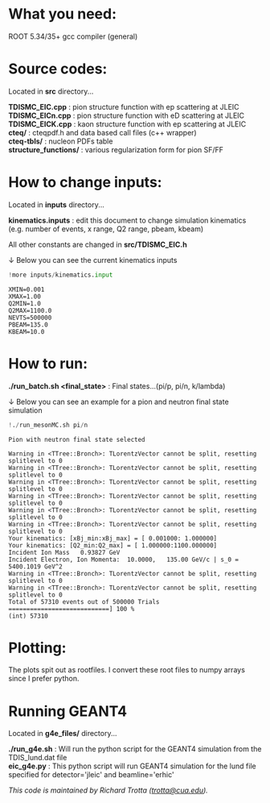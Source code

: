 What you need:
====================================
ROOT 5.34/35+
gcc compiler (general)


Source codes:
====================================
Located in **src** directory...

**TDISMC_EIC.cpp**         :  pion structure function with ep scattering at JLEIC <br>
**TDISMC_EICn.cpp**        :  pion structure function with eD scattering at JLEIC <br>
**TDISMC_EICK.cpp**        :  kaon structure function with ep scattering at JLEIC <br>
**cteq/**                  :  cteqpdf.h and data based call files (c++ wrapper) <br>
**cteq-tbls/**             :  nucleon PDFs table <br>
**structure_functions/**   :  various regularization form for pion SF/FF


How to change inputs:
====================================
Located in **inputs** directory...

**kinematics.inputs** : edit this document to change simulation kinematics (e.g. number of events, x range, Q2 range, pbeam, kbeam)

All other constants are changed in **src/TDISMC_EIC.h**

$\downarrow$ Below you can see the current kinematics inputs


```python
!more inputs/kinematics.input
```

    XMIN=0.001
    XMAX=1.00
    Q2MIN=1.0
    Q2MAX=1100.0
    NEVTS=500000
    PBEAM=135.0
    KBEAM=10.0


How to run:
====================================
**./run_batch.sh <final_state\>** : Final states...(pi/p, pi/n, k/lambda)

$\downarrow$ Below you can see an example for a pion and neutron final state simulation


```python
!./run_mesonMC.sh pi/n
```

    
    Pion with neutron final state selected
    
    Warning in <TTree::Bronch>: TLorentzVector cannot be split, resetting splitlevel to 0
    Warning in <TTree::Bronch>: TLorentzVector cannot be split, resetting splitlevel to 0
    Warning in <TTree::Bronch>: TLorentzVector cannot be split, resetting splitlevel to 0
    Warning in <TTree::Bronch>: TLorentzVector cannot be split, resetting splitlevel to 0
    Warning in <TTree::Bronch>: TLorentzVector cannot be split, resetting splitlevel to 0
    Warning in <TTree::Bronch>: TLorentzVector cannot be split, resetting splitlevel to 0
    Your kinematics: [xBj_min:xBj_max] = [ 0.001000: 1.000000] 
    Your kinematics: [Q2_min:Q2_max] = [ 1.000000:1100.000000] 
    Incident Ion Mass   0.93827 GeV 
    Incident Electron, Ion Momenta:  10.0000,   135.00 GeV/c | s_0 =  5400.1019 GeV^2 
    Warning in <TTree::Bronch>: TLorentzVector cannot be split, resetting splitlevel to 0
    Warning in <TTree::Bronch>: TLorentzVector cannot be split, resetting splitlevel to 0
    Total of 57310 events out of 500000 Trials ============================] 100 %
    (int) 57310


Plotting:
====================================
The plots spit out as rootfiles. I convert these root files to numpy arrays since I prefer python.


Running GEANT4
====================================
Located in **g4e_files/** directory...

**./run_g4e.sh** : Will run the python script for the GEANT4 simulation from the TDIS_lund.dat file <br>
**eic_g4e.py**   : This python script will run GEANT4 simulation for the lund file specified for detector='jleic' and beamline='erhic'


*This code is maintained by Richard Trotta (trotta@cua.edu).*


```python

```
